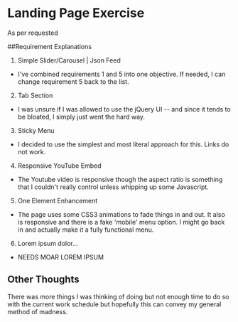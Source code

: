 # Landing Page Exercise

As per requested

##Requirement Explanations

1. Simple Slider/Carousel | Json Feed
 * I've combined requirements 1 and 5 into one objective. If needed, I can change requirement 5 back to the list.
2. Tab Section
 * I was unsure if I was allowed to use the jQuery UI -- and since it tends to be bloated, I simply just went the hard way.
3. Sticky Menu
 * I decided to use the simplest and most literal approach for this. Links do not work.
4. Responsive YouTube Embed
 * The Youtube video is responsive though the aspect ratio is something that I couldn't really control unless whipping up some Javascript.
5. One Element Enhancement
 * The page uses some CSS3 animations to fade things in and out. It also is responsive and there is a fake 'mobile' menu option. I might go back in and actually make it a fully functional menu.
6. Lorem ipsum dolor...
 * NEEDS MOAR LOREM IPSUM

## Other Thoughts

There was more things I was thinking of doing but not enough time to do so with the current
work schedule but hopefully this can convey my general method of madness.
